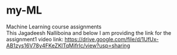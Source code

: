 # my-ML  
Machine Learning course assignments  
This Jagadeesh Nalliboina and below I am providing the link for the assignment1 video link: 
https://drive.google.com/file/d/1UfUx-AB1zys16V78y4FKeZKlTqMifrIc/view?usp=sharing
